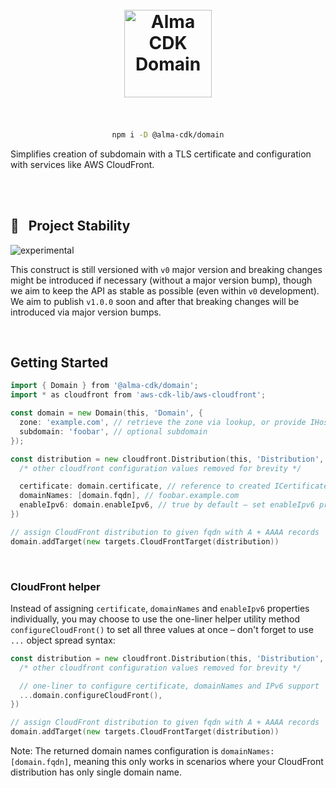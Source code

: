 <div align="center">
	<br/>
	<br/>
  <h1>
	<img height="140" src="assets/alma-cdk-domain.svg" alt="Alma CDK Domain" />
  <br/>
  <br/>
  </h1>

```sh
npm i -D @alma-cdk/domain
```

  <div align="left">

Simplifies creation of subdomain with a TLS certificate and configuration with services like AWS CloudFront.

  </div>
  <br/>
</div><br/>

## 🚧   Project Stability

![experimental](https://img.shields.io/badge/stability-experimental-yellow)

This construct is still versioned with `v0` major version and breaking changes might be introduced if necessary (without a major version bump), though we aim to keep the API as stable as possible (even within `v0` development). We aim to publish `v1.0.0` soon and after that breaking changes will be introduced via major version bumps.

<br/>

## Getting Started

```go
import { Domain } from '@alma-cdk/domain';
import * as cloudfront from 'aws-cdk-lib/aws-cloudfront';
```

```go
const domain = new Domain(this, 'Domain', {
  zone: 'example.com', // retrieve the zone via lookup, or provide IHostedZone
  subdomain: 'foobar', // optional subdomain
});

const distribution = new cloudfront.Distribution(this, 'Distribution', {
  /* other cloudfront configuration values removed for brevity */

  certificate: domain.certificate, // reference to created ICertificate
  domainNames: [domain.fqdn], // foobar.example.com
  enableIpv6: domain.enableIpv6, // true by default – set enableIpv6 prop to false during new Domain()
})

// assign CloudFront distribution to given fqdn with A + AAAA records
domain.addTarget(new targets.CloudFrontTarget(distribution))
```

<br/>

### CloudFront helper

Instead of assigning `certificate`, `domainNames` and `enableIpv6` properties individually, you may choose to use the one-liner helper utility method `configureCloudFront()` to set all three values at once – don't forget to use `...` object spread syntax:

```go
const distribution = new cloudfront.Distribution(this, 'Distribution', {
  /* other cloudfront configuration values removed for brevity */

  // one-liner to configure certificate, domainNames and IPv6 support
  ...domain.configureCloudFront(),
})

// assign CloudFront distribution to given fqdn with A + AAAA records
domain.addTarget(new targets.CloudFrontTarget(distribution))
```

Note: The returned domain names configuration is `domainNames: [domain.fqdn]`, meaning this only works in scenarios where your CloudFront distribution has only single domain name.
